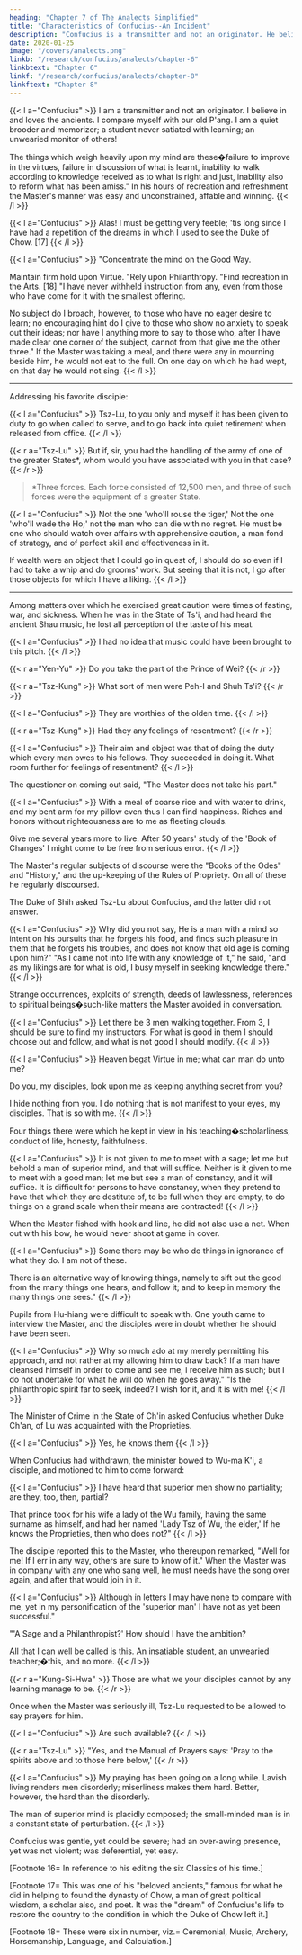 ```yaml
---
heading: "Chapter 7 of The Analects Simplified"
title: "Characteristics of Confucius--An Incident"
description: "Confucius is a transmitter and not an originator. He believes in and loves the ancients."
date: 2020-01-25
image: "/covers/analects.png"
linkb: "/research/confucius/analects/chapter-6"
linkbtext: "Chapter 6"
linkf: "/research/confucius/analects/chapter-8"
linkftext: "Chapter 8"
---
```




{{< l a="Confucius" >}}
I am a transmitter and not an originator.
I believe in and loves the ancients.
I compare myself with our old P'ang.
I am a quiet brooder and memorizer; a student never satiated with learning; an unwearied monitor of others! 

The things which weigh heavily upon my mind are these�failure to improve in the virtues, failure in discussion of what is learnt, inability to walk according to knowledge received as to what is right and just, inability also to reform what has been amiss." In his hours of recreation and refreshment the Master's manner was easy and unconstrained, affable and winning. 
{{< /l >}}

{{< l a="Confucius" >}}
Alas! I must be getting very feeble; 'tis long since I have had a repetition of the dreams in which I used to see the Duke of Chow. [17] 
{{< /l >}}

{{< l a="Confucius" >}}
"Concentrate the mind on the Good Way. 

Maintain firm hold upon Virtue. "Rely upon Philanthropy. "Find recreation in the Arts. [18] "I have never withheld instruction from any, even from those who have come for it with the smallest offering. 

No subject do I broach, however, to those who have no eager desire to learn; no encouraging hint do I give to those who show no anxiety to speak out their ideas; nor have I anything more to say to those who, after I have made clear one corner of the subject, cannot from that give me the other three." If the Master was taking a meal, and there were any in mourning beside him, he would not eat to the full. On one day on which he had wept, on that day he would not sing. 
{{< /l >}}

---

Addressing his favorite disciple:

{{< l a="Confucius" >}}
Tsz-Lu, to you only and myself it has been given to duty to go when called to serve, and to go back into quiet retirement when released from office.
{{< /l >}}

{{< r a="Tsz-Lu" >}}
But if, sir, you had the handling of the army of one of the greater States*, whom would you have associated with you in that case?
{{< /r >}}

> *Three forces. Each force consisted of 12,500 men, and three of such forces were the equipment of a greater State.


{{< l a="Confucius" >}}
Not the one 'who'll rouse the tiger,' Not the one 'who'll wade the Ho;' not the man who can die with no regret. He must be one who should watch over affairs with apprehensive caution, a man fond of strategy, and of perfect skill and effectiveness in it. 

If wealth were an object that I could go in quest of, I should do so even if I had to take a whip and do grooms' work. But seeing that it is not, I go after those objects for which I have a liking.
{{< /l >}}

----

Among matters over which he exercised great caution were times of fasting, war, and sickness. When he was in the State of Ts'i, and had heard the ancient Shau music, he lost all perception of the taste of his meat. 

{{< l a="Confucius" >}}
I had no idea that music could have been brought to this pitch.
{{< /l >}}

{{< r a="Yen-Yu" >}}
Do you take the part of the Prince of Wei?
{{< /r >}}


{{< r a="Tsz-Kung" >}}
What sort of men were Peh-I and Shuh Ts'i?
{{< /r >}}


{{< l a="Confucius" >}}
They are worthies of the olden time. 
{{< /l >}}

{{< r a="Tsz-Kung" >}}
Had they any feelings of resentment?
{{< /r >}}

{{< l a="Confucius" >}}
Their aim and object was that of doing the duty which every man owes to his fellows. They succeeded in doing it. What room further for feelings of resentment?
{{< /l >}}

The questioner on coming out said, "The Master does not take his part." 

{{< l a="Confucius" >}}
With a meal of coarse rice and with water to drink, and my bent arm for my pillow even thus I can find happiness. Riches and honors without righteousness are to me as fleeting clouds.

Give me several years more to live. After 50 years' study of the 'Book of Changes' I might come to be free from serious error.
{{< /l >}}


The Master's regular subjects of discourse were the "Books of the Odes" and "History," and the up-keeping of the Rules of Propriety. On all of these he regularly discoursed. 

The Duke of Shih asked Tsz-Lu about Confucius, and the latter did not answer. 

{{< l a="Confucius" >}}
Why did you not say, He is a man with a mind so intent on his pursuits that he forgets his food, and finds such pleasure in them that he forgets his troubles, and does not know that old age is coming upon him?" "As I came not into life with any knowledge of it," he said, "and as my likings are for what is old, I busy myself in seeking knowledge there." 
{{< /l >}}


Strange occurrences, exploits of strength, deeds of lawlessness, references to spiritual beings�such-like matters the Master avoided in conversation. 

{{< l a="Confucius" >}}
Let there be 3 men walking together. From 3, I should be sure to find my instructors. For what is good in them I should choose out and follow, and what is not good I should modify.
{{< /l >}}

{{< l a="Confucius" >}}
Heaven begat Virtue in me; what can man do unto me?

Do you, my disciples, look upon me as keeping anything secret from you? 

I hide nothing from you. I do nothing that is not manifest to your eyes, my disciples. That is so with me.
{{< /l >}}

Four things there were which he kept in view in his teaching�scholarliness, conduct of life, honesty, faithfulness. 

{{< l a="Confucius" >}}
It is not given to me to meet with a sage; let me but behold a man of superior mind, and that will suffice. Neither is it given to me to meet with a good man; let me but see a man of constancy, and it will suffice. It is difficult for persons to have constancy, when they pretend to have that which they are destitute of, to be full when they are empty, to do things on a grand scale when their means are contracted!
{{< /l >}}

When the Master fished with hook and line, he did not also use a net. When out with his bow, he would never shoot at game in cover.

{{< l a="Confucius" >}}
Some there may be who do things in ignorance of what they do. I am not of these. 

There is an alternative way of knowing things, namely to sift out the good from the many things one hears, and follow it; and to keep in memory the many things one sees." 
{{< /l >}}

Pupils from Hu-hiang were difficult to speak with. One youth came to interview the Master, and the disciples were in doubt whether he should have been seen. 

{{< l a="Confucius" >}}
Why so much ado at my merely permitting his approach, and not rather at my allowing him to draw back? If a man have cleansed himself in order to come and see me, I receive him as such; but I do not undertake for what he will do when he goes away." "Is the philanthropic spirit far to seek, indeed? I wish for it, and it is with me!
{{< /l >}}

The Minister of Crime in the State of Ch'in asked Confucius whether Duke Ch'an, of Lu was acquainted with the Proprieties.

{{< l a="Confucius" >}}
Yes, he knows them 
{{< /l >}}

When Confucius had withdrawn, the minister bowed to Wu-ma K'i, a disciple, and motioned to him to come forward:

{{< l a="Confucius" >}}
I have heard that superior men show no partiality; are they, too, then, partial? 

That prince took for his wife a lady of the Wu family, having the same surname as himself, and had her named 'Lady Tsz of Wu, the elder,' If he knows the Proprieties, then who does not?" 
{{< /l >}}

The disciple reported this to the Master, who thereupon remarked, "Well for me! If I err in any way, others are sure to know of it." When the Master was in company with any one who sang well, he must needs have the song over again, and after that would join in it. 

{{< l a="Confucius" >}}
Although in letters I may have none to compare with me, yet in my personification of the 'superior man' I have not as yet been successful." 

"'A Sage and a Philanthropist?' How should I have the ambition? 

All that I can well be called is this. An insatiable student, an unwearied teacher;�this, and no more.
{{< /l >}}

{{< r a="Kung-Si-Hwa" >}}
Those are what we your disciples cannot by any learning manage to be. 
{{< /r >}}

Once when the Master was seriously ill, Tsz-Lu requested to be allowed to say prayers for him. 

{{< l a="Confucius" >}}
Are such available?
{{< /l >}}

{{< r a="Tsz-Lu" >}}
"Yes, and the Manual of Prayers says: 'Pray to the spirits above and to those here below,'
{{< /r >}}

{{< l a="Confucius" >}}
My praying has been going on a long while. Lavish living renders men disorderly; miserliness makes them hard. Better, however, the hard than the disorderly.

The man of superior mind is placidly composed; the small-minded man is in a constant state of perturbation.
{{< /l >}}

Confucius was gentle, yet could be severe; had an over-awing presence, yet was not violent; was deferential, yet easy. 


[Footnote 16=  In reference to his editing the six Classics of his time.] 

[Footnote 17=  This was one of his "beloved ancients," famous for what he did in helping to found the dynasty of Chow, a man of great political wisdom, a scholar also, and poet. It was the "dream" of Confucius's life to restore the country to the condition in which the Duke of Chow left it.] 

[Footnote 18=  These were six in number, viz.=  Ceremonial, Music, Archery, Horsemanship, Language, and Calculation.] 

